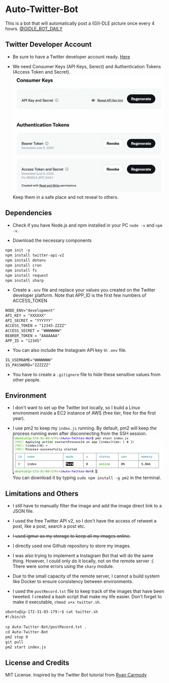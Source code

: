 # Auto-Twitter-Bot
This is a bot that will automatically post a (G)I-DLE picture once every 4 hours. [@GIDLE_BOT_DAILY](https://twitter.com/GIDLE_BOT_DAILY)

## Twitter Developer Account
- Be sure to have a Twitter developer account ready. [Here](https://developer.twitter.com/en/portal/dashboard)

- We need Consumer Keys (API Keys, Serect) and Authentication Tokens (Access Token and Secret).
![Keys](./note/keys.png) Keep them in a safe place and not reveal to others.

## Dependencies
- Check if you have Node.js and npm installed in your PC
`node -v` and `npm -v`.

- Download the necessary components
```
npm init -y
npm install twitter-api-v2
npm install dotenv
npm install cron
npm install fs
npm install request
npm install sharp
```

- Create a `.env` file and replace your values you created on the Twitter developer platform. Note that APP_ID is the first few numbers of ACCESS_TOKEN
```
NODE_ENV="development"
API_KEY = "XXXXXX"
API_SECRET = "YYYYYY"
ACCESS_TOKEN = "12345-ZZZZ"
ACCESS_SECRET = "WWWWWWW"
BEARER_TOKEN = "AAAAAAA"
APP_ID = "12345"
```
- You can also include the Instagram API key in `.env` file.
```
IG_USERNAME="WWWWWWW"
IG_PASSWORD="ZZZZZZ"
```

- You have to create a `.gitignore` file to hide these sensitive values from other people.

## Environment
- I don't want to set up the Twitter bot locally, so I build a Linux environment inside a EC2 instance of AWS (free tier, free for the first year).

- I use pm2 to keep my `index.js` running. By default, pm2 will keep the process running even after disconnecting from the SSH session. 
![pm2](./note/pm2.png)
You can download it by typing `sudo npm install -g pm2` in the terminal.

## Limitations and Others
- I still have to manually filter the image and add the image direct link to a JSON file.

- I used the free Twitter API v2, so I don't have the access of retweet a post, like a post, search a post etc. 

- ~~I used igmur as my storage to keep all my images online.~~ 

- I directly used one Github repository to store my images.

- I was also trying to implement a Instagram Bot that will do the same thing. However, I could only do it locally, not on the remote server :(
There were some errors using the `sharp` module.

- Due to the small capacity of the remote server, I cannot a build system like Docker to ensure consistency between environments.

- I used the `postRecord.txt` file to keep track of the images that have been tweeted. I created a bash script that make my life easier. Don't forget to make it executable, `chmod u+x twitter.sh`.
```
ubuntu@ip-172-31-83-179:~$ cat twitter.sh 
#!/bin/sh

cp Auto-Twitter-Bot/postRecord.txt .
cd Auto-Twitter-Bot
pm2 stop 0
git pull
pm2 start index.js
```

## License and Credits
MIT License. Inspired by the Twitter Bot tutorial from [Ryan Carmody](https://www.ryancarmody.dev/about)
